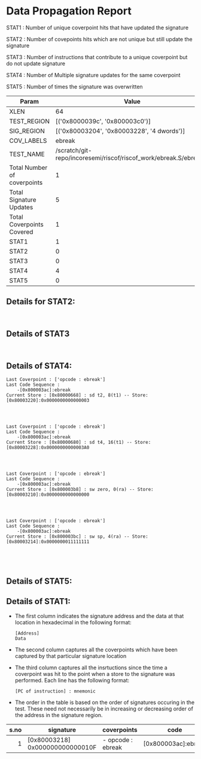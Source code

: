 
# Data Propagation Report

STAT1 : Number of unique coverpoint hits that have updated the signature

STAT2 : Number of covepoints hits which are not unique but still update the signature

STAT3 : Number of instructions that contribute to a unique coverpoint but do not update signature

STAT4 : Number of Multiple signature updates for the same coverpoint

STAT5 : Number of times the signature was overwritten

| Param                     | Value    |
|---------------------------|----------|
| XLEN                      | 64      |
| TEST_REGION               | [('0x8000039c', '0x800003c0')]      |
| SIG_REGION                | [('0x80003204', '0x80003228', '4 dwords')]      |
| COV_LABELS                | ebreak      |
| TEST_NAME                 | /scratch/git-repo/incoresemi/riscof/riscof_work/ebreak.S/ebreak.S    |
| Total Number of coverpoints| 1     |
| Total Signature Updates   | 5      |
| Total Coverpoints Covered | 1      |
| STAT1                     | 1      |
| STAT2                     | 0      |
| STAT3                     | 0     |
| STAT4                     | 4     |
| STAT5                     | 0     |

## Details for STAT2:

```


```

## Details of STAT3

```


```

## Details of STAT4:

```
Last Coverpoint : ['opcode : ebreak']
Last Code Sequence : 
	-[0x800003ac]:ebreak
Current Store : [0x80000668] : sd t2, 8(t1) -- Store: [0x80003220]:0x0000000000000003




Last Coverpoint : ['opcode : ebreak']
Last Code Sequence : 
	-[0x800003ac]:ebreak
Current Store : [0x80000680] : sd t4, 16(t1) -- Store: [0x80003228]:0x00000000000003A0




Last Coverpoint : ['opcode : ebreak']
Last Code Sequence : 
	-[0x800003ac]:ebreak
Current Store : [0x800003b8] : sw zero, 0(ra) -- Store: [0x80003210]:0x0000000000000000




Last Coverpoint : ['opcode : ebreak']
Last Code Sequence : 
	-[0x800003ac]:ebreak
Current Store : [0x800003bc] : sw sp, 4(ra) -- Store: [0x80003214]:0x0000000011111111





```

## Details of STAT5:



## Details of STAT1:

- The first column indicates the signature address and the data at that location in hexadecimal in the following format: 
  ```
  [Address]
  Data
  ```

- The second column captures all the coverpoints which have been captured by that particular signature location

- The third column captures all the insrtuctions since the time a coverpoint was
  hit to the point when a store to the signature was performed. Each line has
  the following format:
  ```
  [PC of instruction] : mnemonic
  ```
- The order in the table is based on the order of signatures occuring in the
  test. These need not necessarily be in increasing or decreasing order of the
  address in the signature region.

|s.no|            signature             |     coverpoints      |          code          |
|---:|----------------------------------|----------------------|------------------------|
|   1|[0x80003218]<br>0x000000000000010F|- opcode : ebreak<br> |[0x800003ac]:ebreak<br> |
